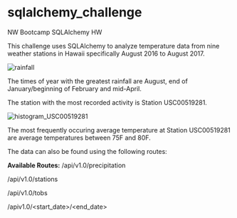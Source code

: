 # sqlalchemy_challenge
NW Bootcamp SQLAlchemy HW

This challenge uses SQLAlchemy to analyze temperature data from nine weather stations in Hawaii specifically August 2016 to August 2017.

![rainfall](https://user-images.githubusercontent.com/68086211/115999123-2e077580-a5b0-11eb-8678-dcf84ddd1eb6.png)

The times of year with the greatest rainfall are August, end of January/beginning of February and mid-April. 

The station with the most recorded activity is Station USC00519281. 

![histogram_USC00519281](https://user-images.githubusercontent.com/68086211/115999175-6c049980-a5b0-11eb-9c97-0fde2442f5f7.png)

The most frequently occuring average temperature at Station USC00519281	are average temperatures between 75F and 80F.

The data can also be found using the following routes:

**Available Routes:**
/api/v1.0/precipitation

/api/v1.0/stations

/api/v1.0/tobs

/apiv1.0/<start_date>/<end_date>
